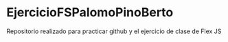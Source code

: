 # EjercicioFSPalomoPinoBerto
 Repositorio realizado para practicar github y el ejercicio de clase de Flex JS
